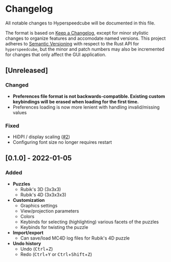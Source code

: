 # Changelog

All notable changes to Hyperspeedcube will be documented in this file.

The format is based on [Keep a Changelog](https://keepachangelog.com/en/1.0.0/), except for minor stylistic changes to organize features and accomodate named versions. This project adheres to [Semantic Versioning](https://semver.org/spec/v2.0.0.html) with respect to the Rust API for `hyperspeedcube`, but the minor and patch numbers may also be incremented for changes that only affect the GUI application.

## [Unreleased]

### Changed

- **Preferences file format is not backwards-compatible. Existing custom keybindings will be erased when loading for the first time.**
- Preferences loading is now more lenient with handling invalid/missing values

### Fixed

- HiDPI / display scaling ([#2](https://github.com/HactarCE/Hyperspeedcube/issues/2))
- Configuring font size no longer requires restart

## [0.1.0] - 2022-01-05

### Added

- **Puzzles**
  - Rubik's 3D (3x3x3)
  - Rubik's 4D (3x3x3x3)
- **Customization**
  - Graphics settings
  - View/projection parameters
  - Colors
  - Keybinds for selecting (highlighting) various facets of the puzzles
  - Keybinds for twisting the puzzle
- **Import/export**
  - Can save/load MC4D log files for Rubik's 4D puzzle
- **Undo history**
  - Undo (<kbd>Ctrl</kbd>+<kbd>Z</kbd>)
  - Redo (<kbd>Ctrl</kbd>+<kbd>Y</kbd> or <kbd>Ctrl</kbd>+<kbd>Shift</kbd>+<kbd>Z</kbd>)
